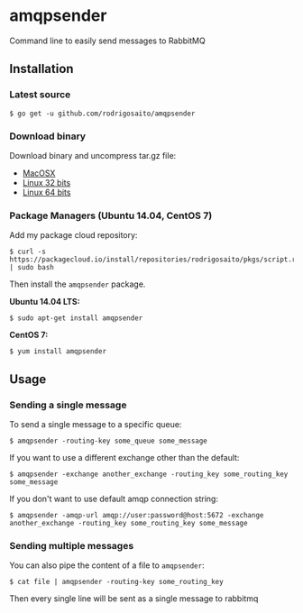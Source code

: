 # amqpsender
Command line to easily send messages to RabbitMQ

## Installation

### Latest source

```
$ go get -u github.com/rodrigosaito/amqpsender
```

### Download binary

Download binary and uncompress tar.gz file:

* [MacOSX](https://github.com/rodrigosaito/amqpsender/releases/download/v0.0.3/darwin_amd64.tar.gz)
* [Linux 32 bits](https://github.com/rodrigosaito/amqpsender/releases/download/v0.0.3/linux_386.tar.gz)
* [Linux 64 bits](https://github.com/rodrigosaito/amqpsender/releases/download/v0.0.3/linux_amd64.tar.gz)

### Package Managers (Ubuntu 14.04, CentOS 7)

Add my package cloud repository:

```
$ curl -s https://packagecloud.io/install/repositories/rodrigosaito/pkgs/script.rpm.sh | sudo bash
```

Then install the ```amqpsender``` package.

**Ubuntu 14.04 LTS:**

```
$ sudo apt-get install amqpsender
```

**CentOS 7:**

```
$ yum install amqpsender
```

## Usage

### Sending a single message

To send a single message to a specific queue:

```
$ amqpsender -routing-key some_queue some_message
```

If you want to use a different exchange other than the default:

```
$ amqpsender -exchange another_exchange -routing_key some_routing_key some_message
```

If you don't want to use default amqp connection string:

```
$ amqpsender -amqp-url amqp://user:password@host:5672 -exchange another_exchange -routing_key some_routing_key some_message
```

### Sending multiple messages

You can also pipe the content of a file to ```amqpsender```:

```
$ cat file | amqpsender -routing-key some_routing_key
```

Then every single line will be sent as a single message to rabbitmq
